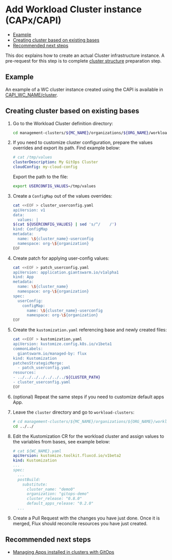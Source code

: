 # Add Workload Cluster instance (CAPx/CAPI)

- [Example](#example)
- [Creating cluster based on existing bases](#creating-cluster-based-on-existing-bases)
- [Recommended next steps](#recommended-next-steps)

This doc explains how to create an actual Cluster infrastructure instance. A pre-request for this step is to complete
[cluster structure](./add_wc_structure.md) preparation step.

## Example

An example of a WC cluster instance created using the CAPI is available in [CAPI_WC_NAME/cluster](/management-clusters/MC_NAME/organizations/ORG_NAME/workload-clusters/CAPI_WC_NAME/cluster/).

## Creating cluster based on existing bases

1. Go to the Workload Cluster definition directory:

    ```sh
    cd management-clusters/${MC_NAME}/organizations/${ORG_NAME}/workload-clusters/${WC_NAME}/cluster
    ```

1. If you need to customize cluster configuration, prepare the values overrides and export its path. Find example below:

    ```yaml
    # cat /tmp/values
    clusterDescription: My GitOps Cluster
    cloudConfig: my-cloud-config
    ```

    Export the path to the file:

    ```sh
    export USERCONFIG_VALUES=/tmp/values
    ```

1. Create a `ConfigMap` out of the values overrides:

    ```sh
    cat <<EOF > cluster_userconfig.yaml
    apiVersion: v1
    data:
      values: |
    $(cat ${USERCONFIG_VALUES} | sed 's/^/    /')
    kind: ConfigMap
    metadata:
      name: \${cluster_name}-userconfig
      namespace: org-\${organization}
    EOF
    ```

1. Create patch for applying user-config values:

    ```sh
    cat <<EOF > patch_userconfig.yaml
    apiVersion: application.giantswarm.io/v1alpha1
    kind: App
    metadata:
      name: \${cluster_name}
      namespace: org-\${organization}
    spec:
      userConfig:
        configMap:
          name: \${cluster_name}-userconfig
          namespace: org-\${organization}
    EOF
    ```

1. Create the `kustomization.yaml` referencing base and newly created files:

    ```sh
    cat <<EOF > kustomization.yaml
    apiVersion: kustomize.config.k8s.io/v1beta1
    commonLabels:
      giantswarm.io/managed-by: flux
    kind: Kustomization
    patchesStrategicMerge:
      - patch_userconfig.yaml
    resources:
    - ../../../../../../../${CLUSTER_PATH}
    - cluster_userconfig.yaml
    EOF
    ```

1. (optional) Repeat the same steps if you need to customize default apps App.

1. Leave the `cluster` directory and go to `workload-clusters`:

    ```sh
    # cd management-clusters/${MC_NAME}/organizations/${ORG_NAME}/workload-clusters
    cd ../../
    ```

1. Edit the Kustomization CR for the workload cluster and assign values to the variables from bases, see example below:

    ```yaml
    # cat ${WC_NAME}.yaml
    apiVersion: kustomize.toolkit.fluxcd.io/v1beta2
    kind: Kustomization
    ...
    spec:
      ...
      postBuild:
        substitute:
          cluster_name: "demo0"
          organization: "gitops-demo"
          cluster_release: "0.8.0"
          default_apps_release: "0.2.0"
      ...
    ```

1. Create a Pull Request with the changes you have just done. Once it is merged, Flux should reconcile resources
you have just created.

## Recommended next steps

- [Managing Apps installed in clusters with GitOps](./apps/README.md)

